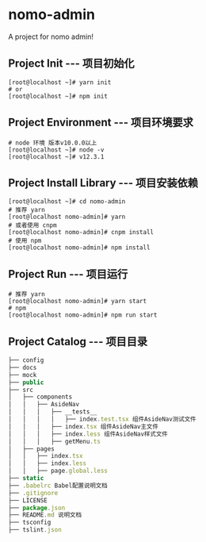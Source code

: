# nomo-admin
A project for nomo admin!

## Project Init --- 项目初始化

```shell
[root@localhost ~]# yarn init
# or 
[root@localhost ~]# npm init
```

## Project Environment --- 项目环境要求
```shell
# node 环境 版本v10.0.0以上
[root@localhost ~]# node -v
[root@localhost ~]# v12.3.1
```

## Project Install Library --- 项目安装依赖

```shell
[root@localhost ~]# cd nomo-admin
# 推荐 yarn
[root@localhost nomo-admin]# yarn 
# 或者使用 cnpm
[root@localhost nomo-admin]# cnpm install
# 使用 npm
[root@localhost nomo-admin]# npm install
```

## Project Run --- 项目运行

```shell
# 推荐 yarn
[root@localhost nomo-admin]# yarn start
# npm
[root@localhost nomo-admin]# npm run start
```

## Project Catalog --- 项目目录

```javascript
├── config
├── docs
├── mock
├── public
├── src
│   ├── components
│   │   ├── AsideNav
│   │   │   ├── __tests__
│   │   │   │   ├── index.test.tsx 组件AsideNav测试文件
│   │   │   ├── index.tsx 组件AsideNav主文件
│   │   │   ├── index.less 组件AsideNav样式文件
│   │   │   ├── getMenu.ts 
│   ├── pages
│   │   ├── index.tsx
│   │   ├── index.less
│   │   ├── page.global.less 
├── static
├── .babelrc Babel配置说明文档
├── .gitignore 
├── LICENSE
├── package.json
├── README.md 说明文档
├── tsconfig
├── tslint.json
```

